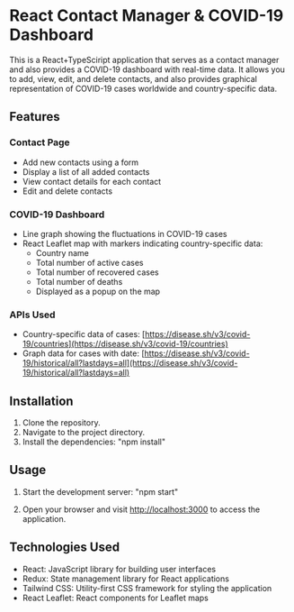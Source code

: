 # React Contact Manager & COVID-19 Dashboard

This is a React+TypeSciript application that serves as a contact manager and also provides a COVID-19 dashboard with real-time data. It allows you to add, view, edit, and delete contacts, and also provides graphical representation of COVID-19 cases worldwide and country-specific data.

## Features

### Contact Page
- Add new contacts using a form
- Display a list of all added contacts
- View contact details for each contact
- Edit and delete contacts

### COVID-19 Dashboard
- Line graph showing the fluctuations in COVID-19 cases
- React Leaflet map with markers indicating country-specific data:
  - Country name
  - Total number of active cases
  - Total number of recovered cases
  - Total number of deaths
  - Displayed as a popup on the map

### APIs Used
- Country-specific data of cases: [https://disease.sh/v3/covid-19/countries](https://disease.sh/v3/covid-19/countries)
- Graph data for cases with date: [https://disease.sh/v3/covid-19/historical/all?lastdays=all](https://disease.sh/v3/covid-19/historical/all?lastdays=all)

## Installation

1. Clone the repository.
2. Navigate to the project directory.
3. Install the dependencies: "npm install"

## Usage

1. Start the development server: "npm start"

2. Open your browser and visit [http://localhost:3000](http://localhost:3000) to access the application.

## Technologies Used

- React: JavaScript library for building user interfaces
- Redux: State management library for React applications
- Tailwind CSS: Utility-first CSS framework for styling the application
- React Leaflet: React components for Leaflet maps


